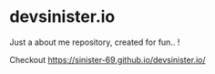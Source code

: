 # devsinister.io

Just a about me repository, created for fun.. !

Checkout https://sinister-69.github.io/devsinister.io/
